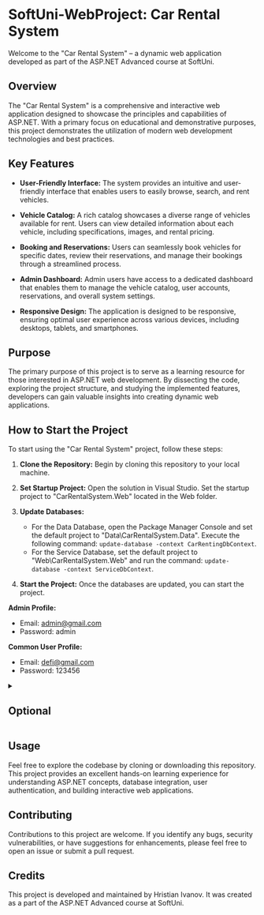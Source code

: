 # SoftUni-WebProject: Car Rental System

Welcome to the "Car Rental System" – a dynamic web application developed as part of the ASP.NET Advanced course at SoftUni.

## Overview

The "Car Rental System" is a comprehensive and interactive web application designed to showcase the principles and capabilities of ASP.NET. With a primary focus on educational and demonstrative purposes, this project demonstrates the utilization of modern web development technologies and best practices.

## Key Features

- **User-Friendly Interface:** The system provides an intuitive and user-friendly interface that enables users to easily browse, search, and rent vehicles.

- **Vehicle Catalog:** A rich catalog showcases a diverse range of vehicles available for rent. Users can view detailed information about each vehicle, including specifications, images, and rental pricing.

- **Booking and Reservations:** Users can seamlessly book vehicles for specific dates, review their reservations, and manage their bookings through a streamlined process.

- **Admin Dashboard:** Admin users have access to a dedicated dashboard that enables them to manage the vehicle catalog, user accounts, reservations, and overall system settings.

- **Responsive Design:** The application is designed to be responsive, ensuring optimal user experience across various devices, including desktops, tablets, and smartphones.

## Purpose

The primary purpose of this project is to serve as a learning resource for those interested in ASP.NET web development. By dissecting the code, exploring the project structure, and studying the implemented features, developers can gain valuable insights into creating dynamic web applications.

## How to Start the Project

To start using the "Car Rental System" project, follow these steps:

1. **Clone the Repository:** Begin by cloning this repository to your local machine.

2. **Set Startup Project:** Open the solution in Visual Studio. Set the startup project to "CarRentalSystem.Web" located in the Web folder.

3. **Update Databases:**
   - For the Data Database, open the Package Manager Console and set the default project to "Data\CarRentalSystem.Data". Execute the following command: `update-database -context CarRentingDbContext`.
   - For the Service Database, set the default project to "Web\CarRentalSystem.Web" and run the command: `update-database -context ServiceDbContext`.

5. **Start the Project:** Once the databases are updated, you can start the project. 

**Admin Profile:**
- Email: admin@gmail.com
- Password: admin

**Common User Profile:**
- Email: defi@gmail.com
- Password: 123456
  
<details>
  <summary><h2>Optional</h2></summary>

  ### Contact

  If you encounter any issues related to email sending functionality, please note that the project is set up to use the Mailtrap service for testing purposes. You can configure the email sending by modifying the `SendMail` method in the `Contact` page's code. Replace the placeholder values with your own Mailtrap credentials.

  ### Switch to Production Environment for Custom Error Pages

  To view custom error pages, switch the project to the production environment. Custom error pages provide a more user-friendly experience by displaying informative messages when errors occur.

  To switch to the production environment:
  1. Right-click on the "CarRentalSystem.Web" project and select "Properties."
  2. Under the "Debug" section, find the "Environment variables" setting.
  3. Change the value from "Development" to "Production."
</details>

## Usage

Feel free to explore the codebase by cloning or downloading this repository. This project provides an excellent hands-on learning experience for understanding ASP.NET concepts, database integration, user authentication, and building interactive web applications.

## Contributing

Contributions to this project are welcome. If you identify any bugs, security vulnerabilities, or have suggestions for enhancements, please feel free to open an issue or submit a pull request.

## Credits

This project is developed and maintained by Hristian Ivanov. It was created as a part of the ASP.NET Advanced course at SoftUni.
